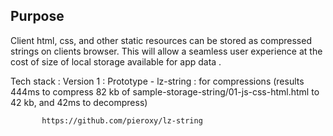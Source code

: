 Purpose
--------
Client html, css, and other static resources can be stored as compressed strings on clients browser.
This will allow a seamless user experience at the cost of size of local storage available for app data .

Tech stack :
Version 1  : Prototype
          - lz-string : for compressions (results 444ms to compress 82 kb of sample-storage-string/01-js-css-html.html to 42 kb, and 42ms to decompress)

           https://github.com/pieroxy/lz-string

